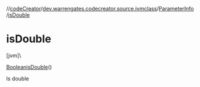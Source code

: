 //[codeCreator](../../../index.md)/[dev.warrengates.codecreator.source.jvmclass](../index.md)/[ParameterInfo](index.md)/[isDouble](is-double.md)

# isDouble

[jvm]\

[Boolean](https://docs.oracle.com/javase/8/docs/api/java/lang/Boolean.html)[isDouble](is-double.md)()

Is double
